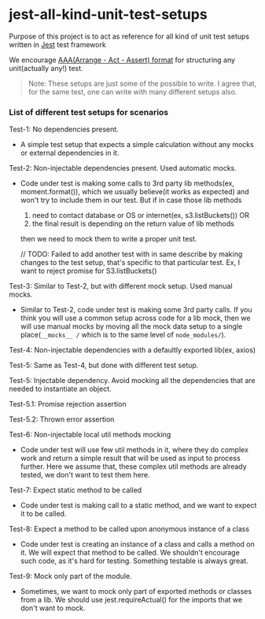 # jest-all-kind-unit-test-setups

Purpose of this project is to act as reference for all kind of unit test setups written in [Jest](https://jestjs.io/) test framework

We encourage [AAA(Arrange - Act - Assert) format](http://wiki.c2.com/?ArrangeActAssert) for structuring any unit(actually any!) test.

> Note: These setups are just some of the possible to write. I agree that, for the same test, one can write with many different setups also.

### List of different test setups for scenarios

Test-1: No dependencies present.

- A simple test setup that expects a simple calculation without any mocks or external dependencies in it.

Test-2: Non-injectable dependencies present. Used automatic mocks.

- Code under test is making some calls to 3rd party lib methods(ex, moment.format()), which we usually believe(it works as expected) and won't try to include them in our test. But if in case those lib methods
  1. need to contact database or OS or internet(ex, s3.listBuckets()) OR
  2. the final result is depending on the return value of lib methods
     
  then we need to mock them to write a proper unit test.
  
  // TODO: Failed to add another test with in same describe by making changes to the test setup, that's specific to that particular test. Ex, I want to reject promise for S3.listBuckets()

Test-3: Similar to Test-2, but with different mock setup. Used manual mocks.
 - Similar to Test-2, code under test is making some 3rd party calls. If you think you will use a common setup across code for a lib mock, then we will use manual mocks by moving all the mock data setup to a single place(`__mocks__ /` which is to the same level of `node_modules/`).

Test-4: Non-injectable dependencies with a defaultly exported lib(ex, axios)

Test-5: Same as Test-4, but done with different test setup.

Test-5: Injectable dependency. Avoid mocking all the dependencies that are needed to instantiate an object.

Test-5.1: Promise rejection assertion

Test-5.2: Thrown error assertion

Test-6: Non-injectable local util methods mocking
 - Code under test will use few util methods in it, where they do complex work and return a simple result that will be used as input to process further. Here we assume that, these complex util methods are already tested, we don't want to test them here.

Test-7: Expect static method to be called
 - Code under test is making call to a static method, and we want to expect it to be called.

Test-8: Expect a method to be called upon anonymous instance of a class
 - Code under test is creating an instance of a class and calls a method on it. We will expect that method to be called. We shouldn't encourage such code, as it's hard for testing. Something testable is always great.

Test-9: Mock only part of the module.
 - Sometimes, we want to mock only part of exported methods or classes from a lib. We should use jest.requireActual() for the imports that we don't want to mock.
